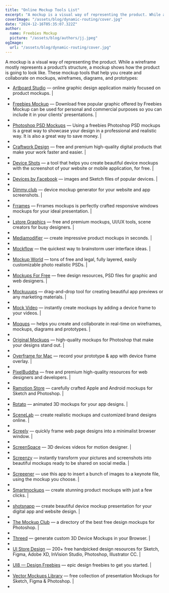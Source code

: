 ```yaml
---
title: "Online Mockup Tools List"
excerpt: "A mockup is a visual way of representing the product. While a wireframe mostly represents a product’s structure, a mockup shows how the product is going to look like. "
coverImage: "/assets/blog/dynamic-routing/cover.jpg"
date: "2024-12-16T05:35:07.322Z"
author:
  name: Freebies Mockup
  picture: "/assets/blog/authors/jj.jpeg"
ogImage:
  url: "/assets/blog/dynamic-routing/cover.jpg"
---
```


A mockup is a visual way of representing the product. While a wireframe mostly represents a product’s structure, a mockup shows how the product is going to look like. These mockup tools that help you create and collaborate on mockups, wireframes, diagrams, and prototypes:

- [Artboard Studio](https://artboard.studio/) — online graphic design application mainly focused on product mockups. |
- 
- [Freebies Mockup](https://www.freebiesmockup.com/) — Download free popular graphic offered by Freebies Mockup can be used for personal and commercial purposes so you can include it in your clients' presentations. |
- 
- [Photoshop PSD Mockups](https://www.photoshopvideotutorial.com/) — Using a freebies Photoshop PSD mockups is a great way to showcase your design in a professional and realistic way. It is also a great way to save money. |
- 
- [Craftwork Design](https://craftwork.design/) — free and premium high-quality digital products that make your work faster and easier. |
- 
- [Device Shots](https://deviceshots.com) — a tool that helps you create beautiful device mockups with the screenshot of your website or mobile application, for free. |
- 
- [Devices by Facebook](https://facebook.design/devices) — images and Sketch files of popular devices. |
- 
- [Dimmy.club](https://dimmy.club/) — device mockup generator for your website and app screenshots. |
- 
- [Frrames](https://frrames.com/) — Frrames mockups is perfectly crafted responsive windows mockups for your ideal presentation. |
- 
- [Lstore Graphics](https://www.ls.graphics/) — free and premium mockups, UI/UX tools, scene creators for busy designers. |
- 
- [Mediamodifier](https://mediamodifier.com) — create impressive product mockups in seconds. |
- 
- [Mockflow](https://www.mockflow.com/) — the quickest way to brainstorm user interface ideas. |
- 
- [Mockup World](https://www.mockupworld.co/) — tons of free and legal, fully layered, easily customizable photo realistic PSDs. |
- 
- [Mockups For Free](https://mockupsforfree.com/) — free design resources, PSD files for graphic and web designers. |
- 
- [Mockuuups](https://mockuuups.studio/) — drag-and-drop tool for creating beautiful app previews or any marketing materials. |
- 
- [Mock Video](https://www.mock.video/) — instantly create mockups by adding a device frame to your videos. |
- 
- [Moqups](https://moqups.com/) — helps you create and collaborate in real-time on wireframes, mockups, diagrams and prototypes. |
- 
- [Original Mockups](https://originalmockups.com/) — high-quality mockups for Photoshop that make your designs stand out. |
- 
- [Overframe for Mac](https://overframe.xyz/) — record your prototype & app with device frame overlay. |
- 
- [PixelBuddha](https://pixelbuddha.net/) — free and premium high-quality resources for web designers and developers. |
- 
- [Ramotion Store](https://store.ramotion.com/) — carefully crafted Apple and Android mockups for Sketch and Photoshop. |
- 
- [Rotato](https://www.rotato.xyz/) — animated 3D mockups for your app designs.  |
- 
- [SceneLab](https://scenelab.io) — create realistic mockups and customized brand designs online. |
- 
- [Screely](https://www.screely.com/) — quickly frame web page designs into a minimalist browser window. |
- 
- [ScreenSpace](https://www.screenspace.io/) — 3D devices videos for motion designer. |
- 
- [Screenzy](https://screenzy.io) — instantly transform your pictures and screenshots into beautiful mockups ready to be shared on social media.  |
- 
- [Screeener](https://github.com/zehfernandes/screeener) — use this app to insert a bunch of images to a keynote file, using the mockup you choose. |
- 
- [Smartmockups](https://smartmockups.com/) — create stunning product mockups with just a few clicks. |
- 
- [shotsnapp](https://shotsnapp.com/) — create beautiful device mockup presentation for your digital app and website design. |
- 
- [The Mockup Club](https://themockup.club/) — a directory of the best free design mockups for Photoshop. |
- 
- [Threed](http://threed.io/) — generate custom 3D Device Mockups in your Browser. |
- 
- [UI Store Design](https://www.uistore.design/) — 200+ free handpicked design resources for Sketch, Figma, Adobe XD, InVision Studio, Photoshop, Illustrator CC.  |
- 
- [UI8 — Design Freebies](https://ui8.net/category/freebies) — epic design freebies to get you started. |
- 
- [Vector Mockups Library](https://mockups.kkuistore.com/) — free collection of presentation Mockups for Sketch, Figma & Photoshop.  |
- 
